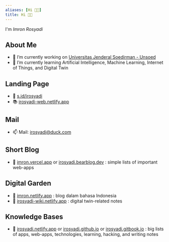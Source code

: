 ```yaml
---
aliases: [Hi 👋🏼]
title: Hi 👋🏼
---
```


I'm _Imron Rosyadi_

## About Me

- 🔭 I’m currently working on [Universitas Jenderal Soedirman - Unsoed](http://elektro.ft.unsoed.ac.id/imron-rosyadi/)
- 🌱 I’m currently learning Artificial Intelligence, Machine Learning, Internet of Things, and Digital Twin

## Landing Page

- 🔗 [s.id/irosyadi](https://s.id/irosyadi)
- 📚 [irosyadi-web.netlify.app](https://irosyadi-web.netlify.app)

## Mail

- 📫 Mail: irosyadi@duck.com

## Short Blog

- 📑 [imron.vercel.app](https://imron.vercel.app) or [irosyadi.bearblog.dev](https://irosyadi.bearblog.dev) : simple lists of important web-apps

## Digital Garden

- 📘 [imron.netlify.app](https://imron.netlify.app) : blog dalam bahasa Indonesia
- 📘 [irosyadi-wiki.netlify.app](https://irosyadi-wiki.netlify.app) : digital twin-related notes

## Knowledge Bases

- 📕 [irosyadi.netlify.app](https://irosyadi.netlify.app) or [irosyadi.github.io](https://irosyadi.github.io) or [irosyadi.gitbook.io](https://irosyadi.gitbook.io) : big lists of apps, web-apps, technologies, learning, hacking, and writing notes
